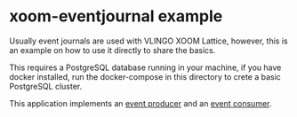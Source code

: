 xoom-eventjournal example
===========================

Usually event journals are used with VLINGO XOOM Lattice, however, this is
an example on how to use it directly to share the basics.

This requires a PostgreSQL database running in your machine, if you
have docker installed, run the docker-compose in this directory to crete
a basic PostgreSQL cluster.

This application implements an [event producer](src/main/java/io/vlingo/xoom/examples/eventjournal/counter/CounterActor.java) 
and an [event consumer](src/main/java/io/vlingo/xoom/examples/eventjournal/counter/CounterQueryActor.java).

